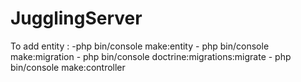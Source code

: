 # JugglingServer

To add entity : -php bin/console make:entity
		- php bin/console make:migration
		- php bin/console doctrine:migrations:migrate
		- php bin/console make:controller
